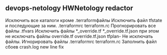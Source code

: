  devops-netology
HWNetology
redactor
-
Исключить все каталоги кроме .terraformфайлы
Исключить файл tfstate и последующие за ним. 
 .terraformrc
terraform.rc
Прогнорировать все файлы .tfvars
Исключить файлы *_override.tf
*_override.tf.json
при этом не исключать файлы override.tf
override.tf.json
 tfplan- Не исключать файлы.
Игнорировать файлы .terraformrc
terraform.rc
Заполнить файл сбоев crash.log
new line fix
